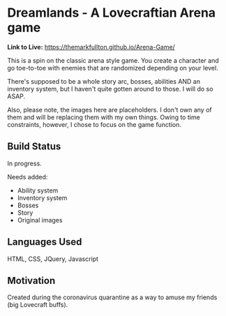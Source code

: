 # Dreamlands - A Lovecraftian Arena game

**Link to Live:** https://themarkfullton.github.io/Arena-Game/

This is a spin on the classic arena style game. You create a character and go toe-to-toe with enemies that are randomized depending on your level.

There's supposed to be a whole story arc, bosses, abilities AND an inventory system, but I haven't quite gotten around to those. I will do so ASAP.

Also, please note, the images here are placeholders. I don't own any of them and will be replacing them with my own things. Owing to time constraints, however, I chose to focus on the game function.

## Build Status

In progress.

Needs added:

- Ability system
- Inventory system
- Bosses
- Story
- Original images

## Languages Used

HTML, CSS, JQuery, Javascript

## Motivation

Created during the coronavirus quarantine as a way to amuse my friends (big Lovecraft buffs).
